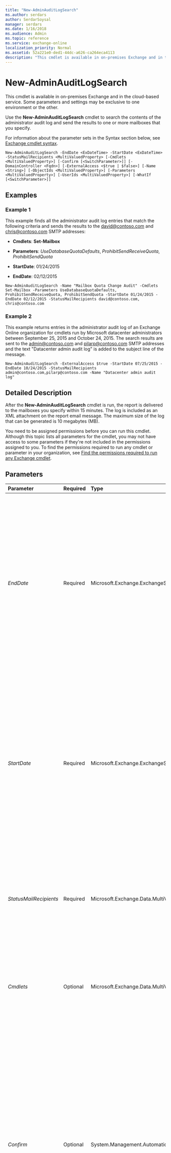 ```yaml
---
title: "New-AdminAuditLogSearch"
ms.author: serdars
author: SerdarSoysal
manager: serdars
ms.date: 1/16/2018
ms.audience: Admin
ms.topic: reference
ms.service: exchange-online
localization_priority: Normal
ms.assetid: 52a221e0-ded1-44dc-a626-ca264eca4113
description: "This cmdlet is available in on-premises Exchange and in the cloud-based service. Some parameters and settings may be exclusive to one environment or the other."
---
```


# New-AdminAuditLogSearch

This cmdlet is available in on-premises Exchange and in the cloud-based service. Some parameters and settings may be exclusive to one environment or the other. 
  
Use the **New-AdminAuditLogSearch** cmdlet to search the contents of the administrator audit log and send the results to one or more mailboxes that you specify.
  
For information about the parameter sets in the Syntax section below, see [Exchange cmdlet syntax](https://technet.microsoft.com/library/bb123552.aspx). 
  
```
New-AdminAuditLogSearch -EndDate <ExDateTime> -StartDate <ExDateTime> -StatusMailRecipients <MultiValuedProperty> [-Cmdlets <MultiValuedProperty>] [-Confirm [<SwitchParameter>]] [-DomainController <Fqdn>] [-ExternalAccess <$true | $false>] [-Name <String>] [-ObjectIds <MultiValuedProperty>] [-Parameters <MultiValuedProperty>] [-UserIds <MultiValuedProperty>] [-WhatIf [<SwitchParameter>]]

```

## Examples
<a name="Examples"> </a>

### Example 1

This example finds all the administrator audit log entries that match the following criteria and sends the results to the david@contoso.com and chris@contoso.com SMTP addresses:
  
- **Cmdlets**: **Set-Mailbox**
    
- **Parameters**:  _UseDatabaseQuotaDefaults_,  _ProhibitSendReceiveQuota_,  _ProhibitSendQuota_
    
- **StartDate**: 01/24/2015
    
- **EndDate**: 02/12/2015
    
```
New-AdminAuditLogSearch -Name "Mailbox Quota Change Audit" -Cmdlets Set-Mailbox -Parameters UseDatabaseQuotaDefaults, ProhibitSendReceiveQuota, ProhibitSendQuota -StartDate 01/24/2015 -EndDate 02/12/2015 -StatusMailRecipients david@contoso.com, chris@contoso.com
```

### Example 2

This example returns entries in the administrator audit log of an Exchange Online organization for cmdlets run by Microsoft datacenter administrators between September 25, 2015 and October 24, 2015. The search results are sent to the admin@contoso.com and pilarp@contoso.com SMTP addresses and the text "Datacenter admin audit log" is added to the subject line of the message.
  
```
New-AdminAuditLogSearch -ExternalAccess $true -StartDate 07/25/2015 -EndDate 10/24/2015 -StatusMailRecipients admin@contoso.com,pilarp@contoso.com -Name "Datacenter admin audit log"
```

## Detailed Description
<a name="DetailedDescription"> </a>

After the **New-AdminAuditLogSearch** cmdlet is run, the report is delivered to the mailboxes you specify within 15 minutes. The log is included as an XML attachment on the report email message. The maximum size of the log that can be generated is 10 megabytes (MB).
  
You need to be assigned permissions before you can run this cmdlet. Although this topic lists all parameters for the cmdlet, you may not have access to some parameters if they're not included in the permissions assigned to you. To find the permissions required to run any cmdlet or parameter in your organization, see [Find the permissions required to run any Exchange cmdlet](https://technet.microsoft.com/library/mt432940.aspx).
  
## Parameters
<a name="DetailedDescription"> </a>

|**Parameter**|**Required**|**Type**|**Description**|
|:-----|:-----|:-----|:-----|
| _EndDate_ <br/> |Required  <br/> |Microsoft.Exchange.ExchangeSystem.ExDateTime  <br/> |The  _EndDate_ parameter specifies the end date of the date range. <br/> Use the short date format that's defined in the **Regional Options** settings on the computer where you're running the command. For example, if the computer is configured to use the short date format _mm_/ _dd_/ _yyyy_, enter 09/01/2015 to specify September 1, 2015. You can enter the date only, or you can enter the date and time of day. If you enter the date and time of day, enclose the value in quotation marks ("), for example,"09/01/2015 5:00 PM".  <br/> |
| _StartDate_ <br/> |Required  <br/> |Microsoft.Exchange.ExchangeSystem.ExDateTime  <br/> |The  _StartDate_ parameter specifies the start date of the date range. <br/> Use the short date format that's defined in the **Regional Options** settings on the computer where you're running the command. For example, if the computer is configured to use the short date format _mm_/ _dd_/ _yyyy_, enter 09/01/2015 to specify September 1, 2015. You can enter the date only, or you can enter the date and time of day. If you enter the date and time of day, enclose the value in quotation marks ("), for example,"09/01/2015 5:00 PM".  <br/> |
| _StatusMailRecipients_ <br/> |Required  <br/> |Microsoft.Exchange.Data.MultiValuedProperty  <br/> |The  _StatusMailRecipients_ parameter specifies the recipients that should receive the administrator audit log report. The recipient must be a valid SMTP address. <br/> If you want to specify more than one recipient, separate each SMTP address with a comma.  <br/> |
| _Cmdlets_ <br/> |Optional  <br/> |Microsoft.Exchange.Data.MultiValuedProperty  <br/> |The  _Cmdlets_ parameter specifies the cmdlets you want to search for in the administrator audit log. Only the log entries that contain the cmdlets you specify are returned. <br/> If you want to specify more than one cmdlet, separate each cmdlet with a comma.  <br/> |
| _Confirm_ <br/> |Optional  <br/> |System.Management.Automation.SwitchParameter  <br/> | The _Confirm_ switch specifies whether to show or hide the confirmation prompt. How this switch affects the cmdlet depends on if the cmdlet requires confirmation before proceeding. <br/>  Destructive cmdlets (for example, **Remove-\*** cmdlets) have a built-in pause that forces you to acknowledge the command before proceeding. For these cmdlets, you can skip the confirmation prompt by using this exact syntax: `-Confirm:$false`.  <br/>  Most other cmdlets (for example, **New-\*** and **Set-\*** cmdlets) don't have a built-in pause. For these cmdlets, specifying the _Confirm_ switch without a value introduces a pause that forces you acknowledge the command before proceeding. <br/> |
| _DomainController_ <br/> |Optional  <br/> |Microsoft.Exchange.Data.Fqdn  <br/> |This parameter is available only in on-premises Exchange.  <br/> The  _DomainController_ parameter specifies the domain controller that's used by this cmdlet to read data from or write data to Active Directory. You identify the domain controller by its fully qualified domain name (FQDN). For example, `dc01.contoso.com`.  <br/> |
| _ExternalAccess_ <br/> |Optional  <br/> |System.Boolean  <br/> |The  _ExternalAccess_ parameter returns only audit log entries for cmdlets that were run by a user outside of your organization. In Exchange Online, use this parameter to return audit log entries for cmdlets run by Microsoft datacenter administrators. <br/> |
| _Name_ <br/> |Optional  <br/> |System.String  <br/> |The  _Name_ parameter specifies the name of the administrator audit log search. The name is shown in the subject line of the audit log report email message. <br/> If the name of the report contains spaces, enclose the name in quotation marks (").  <br/> |
| _ObjectIds_ <br/> |Optional  <br/> |Microsoft.Exchange.Data.MultiValuedProperty  <br/> |The  _ObjectIds_ parameter specifies that only administrator audit log entries that contain the specified changed objects should be returned. This parameter accepts a variety of objects, such as mailboxes, aliases, Send connector names, and so on. <br/> If you want to specify more than one object ID, separate each ID with a comma.  <br/> |
| _Parameters_ <br/> |Optional  <br/> |Microsoft.Exchange.Data.MultiValuedProperty  <br/> |The  _Parameters_ parameter specifies the parameters you want to search for in the administrator audit log. Only the log entries that contain the parameters you specify are returned. You can only use this parameter if you use the _Cmdlets_ parameter. <br/> If you want to specify more than one parameter, separate each parameter with a comma.  <br/> |
| _UserIds_ <br/> |Optional  <br/> |Microsoft.Exchange.Data.MultiValuedProperty  <br/> |The  _UserIds_ parameter specifies that only the administrator audit log entries that contain the specified ID of the user who ran the cmdlet should be returned. <br/> If you want to specify more than one user ID, separate each ID with a comma.  <br/> |
| _WhatIf_ <br/> |Optional  <br/> |System.Management.Automation.SwitchParameter  <br/> |This parameter doesn't work in the Office 365 Security &amp; Compliance Center.  <br/> The  _WhatIf_ switch simulates the actions of the command. You can use this switch to view the changes that would occur without actually applying those changes. You don't need to specify a value with this switch. <br/> |
   
## Input Types
<a name="InputTypes"> </a>

To see the input types that this cmdlet accepts, see [Cmdlet Input and Output Types](http://go.microsoft.com/fwlink/p/?linkId=616387). If the Input Type field for a cmdlet is blank, the cmdlet doesn't accept input data. 
  
## Return Types
<a name="ReturnTypes"> </a>

To see the return types, which are also known as output types, that this cmdlet accepts, see [Cmdlet Input and Output Types](http://go.microsoft.com/fwlink/p/?linkId=616387). If the Output Type field is blank, the cmdlet doesn't return data. 
  

